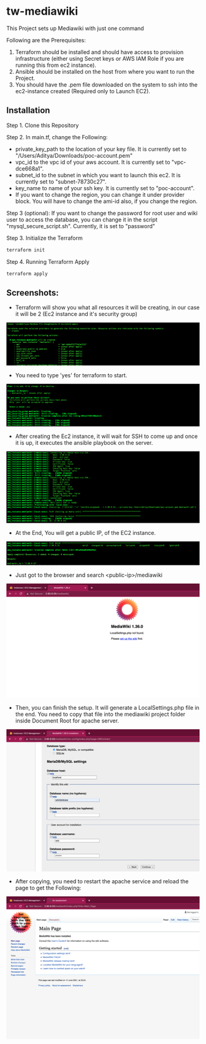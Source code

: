 # tw-mediawiki


This Project sets up Mediawiki with just one command

Following are the Prerequisites:

1. Terraform should be installed and should have access to provision infrastructure (either using Secret keys or AWS IAM Role if you are running this from ec2 instance).
2. Ansible should be installed on the host from where you want to run the Project.
3. You should have the .pem file downloaded on the system to ssh into the ec2-instance created (Required only to Launch EC2).


## Installation

Step 1. Clone this Repository

Step 2. In main.tf, change the Following:
  * private_key_path to the location of your key file. It is currently set to "/Users/Aditya/Downloads/poc-account.pem"
  * vpc_id to the vpc id of your aws account. It is currently set to "vpc-dce668a1".
  * subnet_id to the subnet in which you want to launch this ec2. It is currently set to "subnet-78730c27".
  * key_name to name of your ssh key. It is currently set to "poc-account".
  * If you want to change the region, you can change it under provider block. You will have to change the ami-id also, if you change the region.

Step 3 (optional): If you want to change the password for root user and wiki user to access the database, you can change it in the script "mysql_secure_script.sh". Currently, it is set to "password"

Step 3. Initialize the Terraform

```bash
terraform init
```

Step 4. Running Terraform Apply

```bash
terraform apply
```

## Screenshots:

* Terraform will show you what all resources it will be creating, in our case it will be 2 (Ec2 instance and it's security group)

![Alt text](./screenshots/t1.png?raw=true "Terraform and Ansible in action")

* You need to type 'yes' for terraform to start.

![Alt text](./screenshots/t2.png?raw=true "Terraform and Ansible in action")

* After creating the Ec2 instance, it will wait for SSH to come up and once it is up, it executes the ansible playbook on the server.

![Alt text](./screenshots/t3.png?raw=true "Terraform and Ansible in action")

* At the End, You will get a public IP, of the EC2 instance.

![Alt text](./screenshots/t4.png?raw=true "Terraform and Ansible in action")

*  Just got to the browser and search \<public-ip\>/mediawiki

![Alt text](./screenshots/app1.png?raw=true "Terraform and Ansible in action")

* Then, you can finish the setup. It will generate a LocalSettings.php file in the end. You need to copy that file into the mediawiki project folder inside Document Root for apache server.

![Alt text](./screenshots/app2.png?raw=true "Terraform and Ansible in action")

* After copying, you need to restart the apache service and reload the page to get the Following:

![Alt text](./screenshots/app3.png?raw=true "Terraform and Ansible in action")
